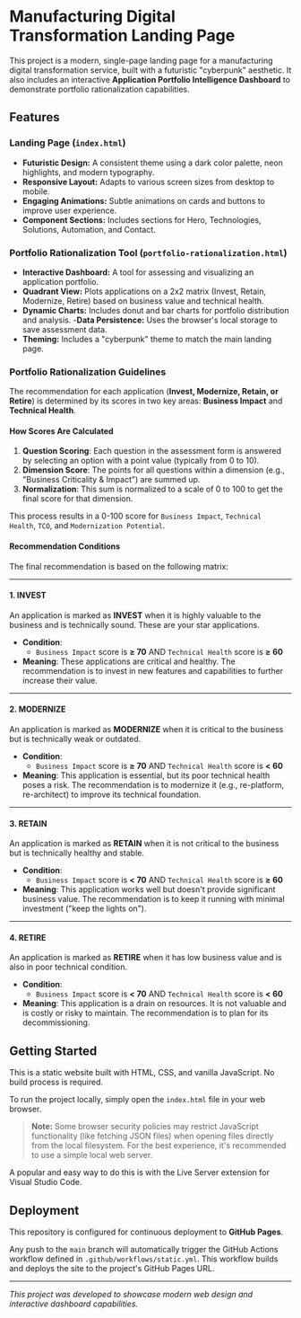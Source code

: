 # Manufacturing Digital Transformation Landing Page

This project is a modern, single-page landing page for a manufacturing digital transformation service, built with a futuristic "cyberpunk" aesthetic. It also includes an interactive **Application Portfolio Intelligence Dashboard** to demonstrate portfolio rationalization capabilities.

## Features

### Landing Page (`index.html`)
- **Futuristic Design:** A consistent theme using a dark color palette, neon highlights, and modern typography.
- **Responsive Layout:** Adapts to various screen sizes from desktop to mobile.
- **Engaging Animations:** Subtle animations on cards and buttons to improve user experience.
- **Component Sections:** Includes sections for Hero, Technologies, Solutions, Automation, and Contact.

### Portfolio Rationalization Tool (`portfolio-rationalization.html`)
- **Interactive Dashboard:** A tool for assessing and visualizing an application portfolio.
- **Quadrant View:** Plots applications on a 2x2 matrix (Invest, Retain, Modernize, Retire) based on business value and technical health.
- **Dynamic Charts:** Includes donut and bar charts for portfolio distribution and analysis.
-**Data Persistence:** Uses the browser's local storage to save assessment data.
- **Theming:** Includes a "cyberpunk" theme to match the main landing page.

### Portfolio Rationalization Guidelines

The recommendation for each application (**Invest, Modernize, Retain, or Retire**) is determined by its scores in two key areas: **Business Impact** and **Technical Health**.

#### How Scores Are Calculated

1.  **Question Scoring**: Each question in the assessment form is answered by selecting an option with a point value (typically from 0 to 10).
2.  **Dimension Score**: The points for all questions within a dimension (e.g., "Business Criticality & Impact") are summed up.
3.  **Normalization**: This sum is normalized to a scale of 0 to 100 to get the final score for that dimension.

This process results in a 0-100 score for `Business Impact`, `Technical Health`, `TCO`, and `Modernization Potential`.

#### Recommendation Conditions

The final recommendation is based on the following matrix:

---

#### 1. **INVEST**
An application is marked as **INVEST** when it is highly valuable to the business and is technically sound. These are your star applications.

*   **Condition**:
    *   `Business Impact` score is **≥ 70** AND `Technical Health` score is **≥ 60**
*   **Meaning**: These applications are critical and healthy. The recommendation is to invest in new features and capabilities to further increase their value.

---

#### 2. **MODERNIZE**
An application is marked as **MODERNIZE** when it is critical to the business but is technically weak or outdated.

*   **Condition**:
    *   `Business Impact` score is **≥ 70** AND `Technical Health` score is **< 60**
*   **Meaning**: This application is essential, but its poor technical health poses a risk. The recommendation is to modernize it (e.g., re-platform, re-architect) to improve its technical foundation.

---

#### 3. **RETAIN**
An application is marked as **RETAIN** when it is not critical to the business but is technically healthy and stable.

*   **Condition**:
    *   `Business Impact` score is **< 70** AND `Technical Health` score is **≥ 60**
*   **Meaning**: This application works well but doesn't provide significant business value. The recommendation is to keep it running with minimal investment ("keep the lights on").

---

#### 4. **RETIRE**
An application is marked as **RETIRE** when it has low business value and is also in poor technical condition.

*   **Condition**:
    *   `Business Impact` score is **< 70** AND `Technical Health` score is **< 60**
*   **Meaning**: This application is a drain on resources. It is not valuable and is costly or risky to maintain. The recommendation is to plan for its decommissioning.

## Getting Started

This is a static website built with HTML, CSS, and vanilla JavaScript. No build process is required.

To run the project locally, simply open the `index.html` file in your web browser.

> **Note:** Some browser security policies may restrict JavaScript functionality (like fetching JSON files) when opening files directly from the local filesystem. For the best experience, it's recommended to use a simple local web server.

A popular and easy way to do this is with the Live Server extension for Visual Studio Code.

## Deployment

This repository is configured for continuous deployment to **GitHub Pages**.

Any push to the `main` branch will automatically trigger the GitHub Actions workflow defined in `.github/workflows/static.yml`. This workflow builds and deploys the site to the project's GitHub Pages URL.

---

*This project was developed to showcase modern web design and interactive dashboard capabilities.*